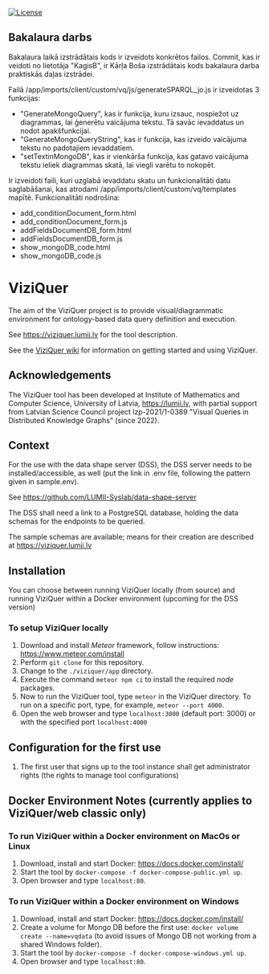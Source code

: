 [![License](http://img.shields.io/:license-mit-blue.svg)](https://raw.githubusercontent.com/LUMII-Syslab/viziquer/master/LICENSE)

## Bakalaura darbs

Bakalaura laikā izstrādātais kods ir izveidots konkrētos failos. Commit, kas ir veidoti no lietotāja "KagisB", ir Kārļa Boša izstrādātais kods bakalaura darba praktiskās daļas izstrādei.

Failā /app/imports/client/custom/vq/js/generateSPARQL_jo.js ir izveidotas 3 funkcijas:
- "GenerateMongoQuery", kas ir funkcija, kuru izsauc, nospiežot uz diagrammas, lai ģenerētu vaicājuma tekstu. Tā savāc ievaddatus un nodot apakšfunkcijai.
- "GenerateMongoQueryString", kas ir funkcija, kas izveido vaicājuma tekstu no padotajiem ievaddatiem.
- "setTextinMongoDB", kas ir vienkārša funkcija, kas gatavo vaicājuma tekstu ieliek diagrammas skatā, lai viegli varētu to nokopēt.

Ir izveidoti faili, kuri uzglabā ievaddatu skatu un funkcionalitāti datu saglabāšanai, kas atrodami /app/imports/client/custom/vq/templates mapītē.
Funkcionalitāti nodrošina:
- add_conditionDocument_form.html
- add_conditionDocument_form.js
- addFieldsDocumentDB_form.html
- addFieldsDocumentDB_form.js
- show_mongoDB_code.html
- show_mongoDB_code.js

# ViziQuer

The aim of the ViziQuer project is to provide visual/diagrammatic environment for ontology-based data query definition and execution.

See https://viziquer.lumii.lv for the tool description.

See the [ViziQuer wiki](https://github.com/LUMII-Syslab/viziquer/wiki) for information on getting started and using ViziQuer.

## Acknowledgements

The ViziQuer tool has been developed at Institute of Mathematics and Computer Science, University of Latvia, https://lumii.lv, 
with partial support from Latvian Science Council project lzp-2021/1-0389 "Visual Queries in Distributed Knowledge Graphs" (since 2022).

## Context

For the use with the data shape server (DSS), the DSS server needs to be installed/accessible, as well (put the link in .env file, 
following the pattern given in sample.env).

See https://github.com/LUMII-Syslab/data-shape-server

The DSS shall need a link to a PostgreSQL database, holding the data schemas for the endpoints to be queried. 

The sample schemas are available; means for their creation are described at https://viziquer.lumii.lv

## Installation

You can choose between running ViziQuer locally (from source) and running ViziQuer within a Docker environment (upcoming for the DSS version)

### To setup ViziQuer locally

1. Download and install _Meteor_ framework, follow instructions: https://www.meteor.com/install
1. Perform `git clone` for this repository.
1. Change to the `./viziquer/app` directory.
1. Execute the command `meteor npm ci` to install the required _node_ packages.
1. Now to run the ViziQuer tool, type `meteor` in the ViziQuer directory.
 To run on a specific port, type, for example, `meteor --port 4000`.
1. Open the web browser and type `localhost:3000` (default port: 3000) or with the specified port `localhost:4000`

## Configuration for the first use

1. The first user that signs up to the tool instance shall get administrator rights (the rights to manage tool configurations)

## Docker Environment Notes (currently applies to ViziQuer/web classic only)

### To run ViziQuer within a Docker environment on MacOs or Linux

1. Download, install and start Docker: https://docs.docker.com/install/
1. Start the tool by `docker-compose -f docker-compose-public.yml up`.
1. Open browser and type `localhost:80`.

### To run ViziQuer within a Docker environment on Windows

1. Download, install and start Docker: https://docs.docker.com/install/
1. Create a volume for Mongo DB before the first use: `docker volume create --name=vqdata` (to avoid issues of Mongo DB not working from a shared Windows folder).
1. Start the tool by `docker-compose -f docker-compose-windows.yml up`.
1. Open browser and type `localhost:80`.
